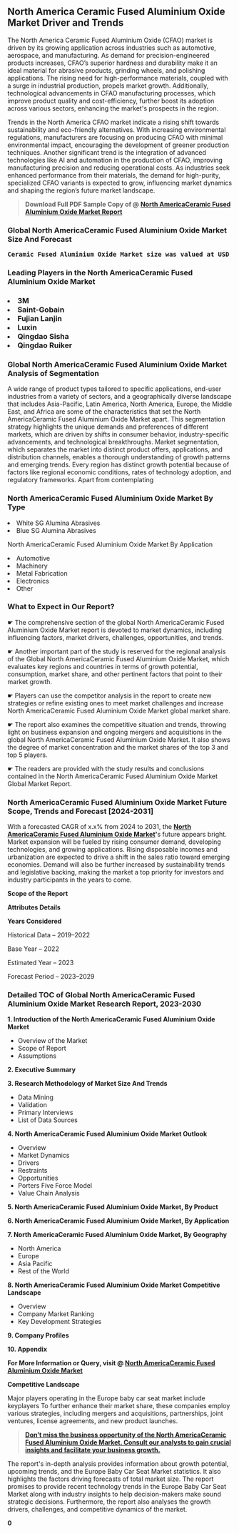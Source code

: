 <p><h2>North America Ceramic Fused Aluminium Oxide Market Driver and Trends</h2><p>The North America Ceramic Fused Aluminium Oxide (CFAO) market is driven by its growing application across industries such as automotive, aerospace, and manufacturing. As demand for precision-engineered products increases, CFAO’s superior hardness and durability make it an ideal material for abrasive products, grinding wheels, and polishing applications. The rising need for high-performance materials, coupled with a surge in industrial production, propels market growth. Additionally, technological advancements in CFAO manufacturing processes, which improve product quality and cost-efficiency, further boost its adoption across various sectors, enhancing the market's prospects in the region.</p><p>Trends in the North America CFAO market indicate a rising shift towards sustainability and eco-friendly alternatives. With increasing environmental regulations, manufacturers are focusing on producing CFAO with minimal environmental impact, encouraging the development of greener production techniques. Another significant trend is the integration of advanced technologies like AI and automation in the production of CFAO, improving manufacturing precision and reducing operational costs. As industries seek enhanced performance from their materials, the demand for high-purity, specialized CFAO variants is expected to grow, influencing market dynamics and shaping the region’s future market landscape.</p></p><blockquote id="" class=""><strong>Download Full PDF Sample Copy of @&nbsp;<a href="https://www.verifiedmarketreports.com/download-sample/?rid=103534&utm_source=GitHub-Jan&utm_medium=280" target="_blank">North AmericaCeramic Fused Aluminium Oxide Market Report</a>&nbsp;&nbsp;</strong></blockquote><h3 id="" class=""><strong>Global&nbsp;North AmericaCeramic Fused Aluminium Oxide Market Size And Forecast</strong></h3><pre class="reader-text-block__code-block"><strong>Ceramic Fused Aluminium Oxide Market size was valued at USD 1.2 Billion in 2022 and is projected to reach USD 1.8 Billion by 2030, growing at a CAGR of 6.5% from 2024 to 2030.</strong></pre><h3 id="" class="">Leading Players in the&nbsp;North AmericaCeramic Fused Aluminium Oxide Market</h3><h3 class=""></Li><Li>3M</Li><Li> Saint-Gobain</Li><Li> Fujian Lanjin</Li><Li> Luxin</Li><Li> Qingdao Sisha</Li><Li> Qingdao Ruiker</h3><h3 id="" class="">Global&nbsp;North AmericaCeramic Fused Aluminium Oxide Market Analysis of Segmentation</h3><p id="" class="">A wide range of product types tailored to specific applications, end-user industries from a variety of sectors, and a geographically diverse landscape that includes Asia-Pacific, Latin America, North America, Europe, the Middle East, and Africa are some of the characteristics that set the North AmericaCeramic Fused Aluminium Oxide Market apart. This segmentation strategy highlights the unique demands and preferences of different markets, which are driven by shifts in consumer behavior, industry-specific advancements, and technological breakthroughs. Market segmentation, which separates the market into distinct product offers, applications, and distribution channels, enables a thorough understanding of growth patterns and emerging trends. Every region has distinct growth potential because of factors like regional economic conditions, rates of technology adoption, and regulatory frameworks. Apart from contemplating</p><h3 id="" class="">North AmericaCeramic Fused Aluminium Oxide Market&nbsp;By Type</h3><p></Li><Li>White SG Alumina Abrasives</Li><Li> Blue SG Alumina Abrasives</p><div class="" data-test-id=""><p>North AmericaCeramic Fused Aluminium Oxide Market&nbsp;By Application</p></div><p class=""></Li><Li>Automotive</Li><Li> Machinery</Li><Li> Metal Fabrication</Li><Li> Electronics</Li><Li> Other</p><div class="" data-test-id=""><h3><span class="">What to Expect in Our Report?</span></h3></div><div class="" data-test-id=""><p><span class="">☛ The comprehensive section of the global North AmericaCeramic Fused Aluminium Oxide Market report is devoted to market dynamics, including influencing factors, market drivers, challenges, opportunities, and trends.</span></p></div><div class="" data-test-id=""><p><span class="">☛ Another important part of the study is reserved for the regional analysis of the Global North AmericaCeramic Fused Aluminium Oxide Market, which evaluates key regions and countries in terms of growth potential, consumption, market share, and other pertinent factors that point to their market growth.</span></p></div><div class="" data-test-id=""><p><span class="">☛ Players can use the competitor analysis in the report to create new strategies or refine existing ones to meet market challenges and increase North AmericaCeramic Fused Aluminium Oxide Market global market share.</span></p></div><div class="" data-test-id=""><p><span class="">☛ The report also examines the competitive situation and trends, throwing light on business expansion and ongoing mergers and acquisitions in the global North AmericaCeramic Fused Aluminium Oxide Market. It also shows the degree of market concentration and the market shares of the top 3 and top 5 players.</span></p></div><div class="" data-test-id=""><p><span class="">☛ The readers are provided with the study results and conclusions contained in the North AmericaCeramic Fused Aluminium Oxide Market Global Market Report.</span></p></div><div class="" data-test-id=""><h3><span class="">North AmericaCeramic Fused Aluminium Oxide Market Future Scope, Trends and Forecast [2024-2031]</span></h3></div><div class="" data-test-id=""><p><span class="">With a forecasted CAGR of x.x% from 2024 to 2031, the <strong><a href="https://www.verifiedmarketreports.com/download-sample/?rid=103534&utm_source=GitHub-Jan&utm_medium=280" target="_blank">North AmericaCeramic Fused Aluminium Oxide Market</a>'</strong>s future appears bright. Market expansion will be fueled by rising consumer demand, developing technologies, and growing applications. Rising disposable incomes and urbanization are expected to drive a shift in the sales ratio toward emerging economies. Demand will also be further increased by sustainability trends and legislative backing, making the market a top priority for investors and industry participants in the years to come.</span></p><p id="ember66" class="ember-view reader-text-block__paragraph"><strong>Scope of the Report</strong></p><p id="ember67" class="ember-view reader-text-block__paragraph"><strong>Attributes Details</strong></p><p id="ember68" class="ember-view reader-text-block__paragraph"><strong>Years Considered</strong></p><p id="ember69" class="ember-view reader-text-block__paragraph">Historical Data &ndash; 2019&ndash;2022</p><p id="ember70" class="ember-view reader-text-block__paragraph">Base Year &ndash; 2022</p><p id="ember71" class="ember-view reader-text-block__paragraph">Estimated Year &ndash; 2023</p><p id="ember72" class="ember-view reader-text-block__paragraph">Forecast Period &ndash; 2023&ndash;2029</p></div><h3 id="" class="">Detailed TOC of Global North AmericaCeramic Fused Aluminium Oxide Market Research Report, 2023-2030</h3><p id="" class=""><strong>1. Introduction of the North AmericaCeramic Fused Aluminium Oxide Market</strong></p><ul><li>Overview of the Market</li><li>Scope of Report</li><li>Assumptions</li></ul><p id="" class=""><strong>2. Executive Summary</strong></p><p id="" class=""><strong>3. Research Methodology of Market Size And Trends</strong></p><ul><li>Data Mining</li><li>Validation</li><li>Primary Interviews</li><li>List of Data Sources</li></ul><p id="" class=""><strong>4. North AmericaCeramic Fused Aluminium Oxide Market Outlook</strong></p><ul><li>Overview</li><li>Market Dynamics</li><li>Drivers</li><li>Restraints</li><li>Opportunities</li><li>Porters Five Force Model</li><li>Value Chain Analysis</li></ul><p id="" class=""><strong>5. North AmericaCeramic Fused Aluminium Oxide Market, By Product</strong></p><p id="" class=""><strong>6. North AmericaCeramic Fused Aluminium Oxide Market, By Application</strong></p><p id="" class=""><strong>7. North AmericaCeramic Fused Aluminium Oxide Market, By Geography</strong></p><ul><li>North America</li><li>Europe</li><li>Asia Pacific</li><li>Rest of the World</li></ul><p id="" class=""><strong>8. North AmericaCeramic Fused Aluminium Oxide Market Competitive Landscape</strong></p><ul><li>Overview</li><li>Company Market Ranking</li><li>Key Development Strategies</li></ul><p id="" class=""><strong>9. Company Profiles</strong></p><p id="" class=""><strong>10. Appendix</strong></p><p><strong>For More Information or Query, visit&nbsp;@ <a href="https://www.verifiedmarketreports.com/product/global-ceramic-fused-aluminium-oxide-market-growth-2019-2024/" target="_blank">North AmericaCeramic Fused Aluminium Oxide Market</a></strong></p><p id="ember61" class="ember-view reader-text-block__paragraph"><strong>Competitive Landscape</strong></p><p id="ember62" class="ember-view reader-text-block__paragraph">Major players operating in the Europe baby car seat market include keyplayers To further enhance their market share, these companies employ various strategies, including mergers and acquisitions, partnerships, joint ventures, license agreements, and new product launches.</p><blockquote id="ember63" class="ember-view reader-text-block__blockquote"><strong><a href="https://www.verifiedmarketreports.com/download-sample/?rid=103534&utm_source=GitHub-Jan&utm_medium=280" target="_blank">Don&rsquo;t miss the business opportunity of the North AmericaCeramic Fused Aluminium Oxide Market. Consult our analysts to gain crucial insights and facilitate your business growth.</a></strong></blockquote><p id="ember64" class="ember-view reader-text-block__paragraph">The report's in-depth analysis provides information about growth potential, upcoming trends, and the Europe Baby Car Seat Market statistics. It also highlights the factors driving forecasts of total market size. The report promises to provide recent technology trends in the Europe Baby Car Seat Market along with industry insights to help decision-makers make sound strategic decisions. Furthermore, the report also analyses the growth drivers, challenges, and competitive dynamics of the market.</p><p class="ember-view reader-text-block__paragraph"><strong>0</strong></p>
